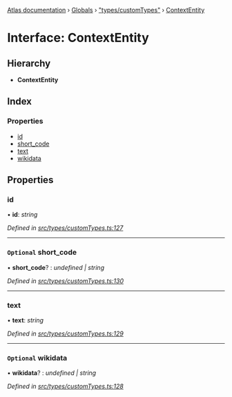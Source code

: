 [Atlas documentation](../README.md) › [Globals](../globals.md) › ["types/customTypes"](../modules/_types_customtypes_.md) › [ContextEntity](_types_customtypes_.contextentity.md)

# Interface: ContextEntity

## Hierarchy

* **ContextEntity**

## Index

### Properties

* [id](_types_customtypes_.contextentity.md#id)
* [short_code](_types_customtypes_.contextentity.md#optional-short_code)
* [text](_types_customtypes_.contextentity.md#text)
* [wikidata](_types_customtypes_.contextentity.md#optional-wikidata)

## Properties

###  id

• **id**: *string*

*Defined in [src/types/customTypes.ts:127](https://github.com/chronark/atlas/blob/f950874/src/types/customTypes.ts#L127)*

___

### `Optional` short_code

• **short_code**? : *undefined | string*

*Defined in [src/types/customTypes.ts:130](https://github.com/chronark/atlas/blob/f950874/src/types/customTypes.ts#L130)*

___

###  text

• **text**: *string*

*Defined in [src/types/customTypes.ts:129](https://github.com/chronark/atlas/blob/f950874/src/types/customTypes.ts#L129)*

___

### `Optional` wikidata

• **wikidata**? : *undefined | string*

*Defined in [src/types/customTypes.ts:128](https://github.com/chronark/atlas/blob/f950874/src/types/customTypes.ts#L128)*
